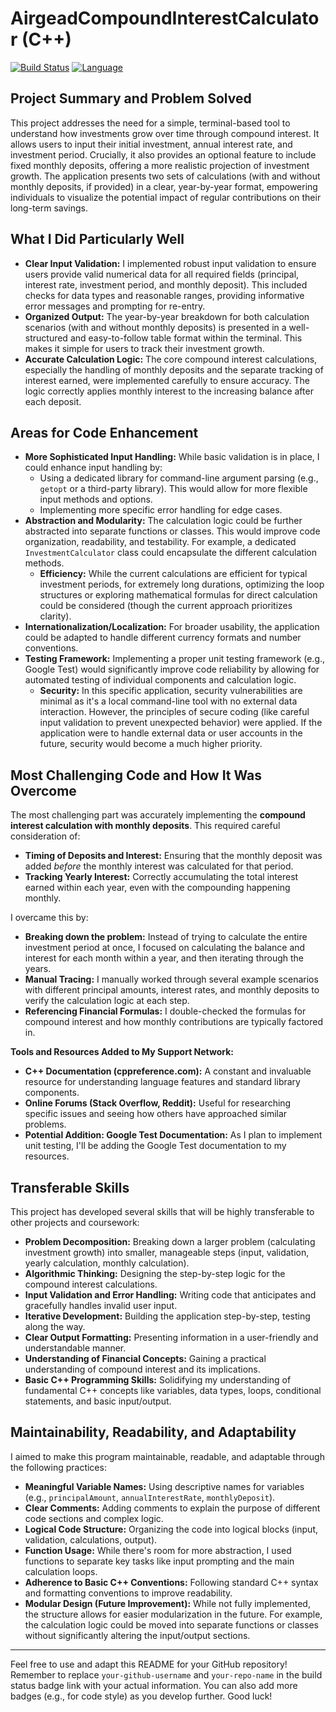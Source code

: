 # AirgeadCompoundInterestCalculator (C++)

[![Build Status](https://img.shields.io/badge/Build-Passing-brightgreen)](https://github.com/mcdonald944/airgeadcompoundinterestcalculator/actions)
[![Language](https://img.shields.io/badge/Language-C++-blue.svg)](https://isocpp.org/)

## Project Summary and Problem Solved

This project addresses the need for a simple, terminal-based tool to understand how investments grow over time through compound interest. It allows users to input their initial investment, annual interest rate, and investment period. Crucially, it also provides an optional feature to include fixed monthly deposits, offering a more realistic projection of investment growth. The application presents two sets of calculations (with and without monthly deposits, if provided) in a clear, year-by-year format, empowering individuals to visualize the potential impact of regular contributions on their long-term savings.

## What I Did Particularly Well

* **Clear Input Validation:** I implemented robust input validation to ensure users provide valid numerical data for all required fields (principal, interest rate, investment period, and monthly deposit). This included checks for data types and reasonable ranges, providing informative error messages and prompting for re-entry.
* **Organized Output:** The year-by-year breakdown for both calculation scenarios (with and without monthly deposits) is presented in a well-structured and easy-to-follow table format within the terminal. This makes it simple for users to track their investment growth.
* **Accurate Calculation Logic:** The core compound interest calculations, especially the handling of monthly deposits and the separate tracking of interest earned, were implemented carefully to ensure accuracy. The logic correctly applies monthly interest to the increasing balance after each deposit.

## Areas for Code Enhancement

* **More Sophisticated Input Handling:** While basic validation is in place, I could enhance input handling by:
    * Using a dedicated library for command-line argument parsing (e.g., `getopt` or a third-party library). This would allow for more flexible input methods and options.
    * Implementing more specific error handling for edge cases.
* **Abstraction and Modularity:** The calculation logic could be further abstracted into separate functions or classes. This would improve code organization, readability, and testability. For example, a dedicated `InvestmentCalculator` class could encapsulate the different calculation methods.
    * **Efficiency:** While the current calculations are efficient for typical investment periods, for extremely long durations, optimizing the loop structures or exploring mathematical formulas for direct calculation could be considered (though the current approach prioritizes clarity).
* **Internationalization/Localization:** For broader usability, the application could be adapted to handle different currency formats and number conventions.
* **Testing Framework:** Implementing a proper unit testing framework (e.g., Google Test) would significantly improve code reliability by allowing for automated testing of individual components and calculation logic.
    * **Security:** In this specific application, security vulnerabilities are minimal as it's a local command-line tool with no external data interaction. However, the principles of secure coding (like careful input validation to prevent unexpected behavior) were applied. If the application were to handle external data or user accounts in the future, security would become a much higher priority.

## Most Challenging Code and How It Was Overcome

The most challenging part was accurately implementing the **compound interest calculation with monthly deposits**. This required careful consideration of:

* **Timing of Deposits and Interest:** Ensuring that the monthly deposit was added *before* the monthly interest was calculated for that period.
* **Tracking Yearly Interest:** Correctly accumulating the total interest earned within each year, even with the compounding happening monthly.

I overcame this by:

* **Breaking down the problem:** Instead of trying to calculate the entire investment period at once, I focused on calculating the balance and interest for each month within a year, and then iterating through the years.
* **Manual Tracing:** I manually worked through several example scenarios with different principal amounts, interest rates, and monthly deposits to verify the calculation logic at each step.
* **Referencing Financial Formulas:** I double-checked the formulas for compound interest and how monthly contributions are typically factored in.

**Tools and Resources Added to My Support Network:**

* **C++ Documentation (cppreference.com):** A constant and invaluable resource for understanding language features and standard library components.
* **Online Forums (Stack Overflow, Reddit):** Useful for researching specific issues and seeing how others have approached similar problems.
* **Potential Addition: Google Test Documentation:** As I plan to implement unit testing, I'll be adding the Google Test documentation to my resources.

## Transferable Skills

This project has developed several skills that will be highly transferable to other projects and coursework:

* **Problem Decomposition:** Breaking down a larger problem (calculating investment growth) into smaller, manageable steps (input, validation, yearly calculation, monthly calculation).
* **Algorithmic Thinking:** Designing the step-by-step logic for the compound interest calculations.
* **Input Validation and Error Handling:** Writing code that anticipates and gracefully handles invalid user input.
* **Iterative Development:** Building the application step-by-step, testing along the way.
* **Clear Output Formatting:** Presenting information in a user-friendly and understandable manner.
* **Understanding of Financial Concepts:** Gaining a practical understanding of compound interest and its implications.
* **Basic C++ Programming Skills:** Solidifying my understanding of fundamental C++ concepts like variables, data types, loops, conditional statements, and basic input/output.

## Maintainability, Readability, and Adaptability

I aimed to make this program maintainable, readable, and adaptable through the following practices:

* **Meaningful Variable Names:** Using descriptive names for variables (e.g., `principalAmount`, `annualInterestRate`, `monthlyDeposit`).
* **Clear Comments:** Adding comments to explain the purpose of different code sections and complex logic.
* **Logical Code Structure:** Organizing the code into logical blocks (input, validation, calculations, output).
* **Function Usage:** While there's room for more abstraction, I used functions to separate key tasks like input prompting and the main calculation loops.
* **Adherence to Basic C++ Conventions:** Following standard C++ syntax and formatting conventions to improve readability.
* **Modular Design (Future Improvement):** While not fully implemented, the structure allows for easier modularization in the future. For example, the calculation logic could be moved into separate functions or classes without significantly altering the input/output sections.

---

Feel free to use and adapt this README for your GitHub repository! Remember to replace `your-github-username` and `your-repo-name` in the build status badge link with your actual information. You can also add more badges (e.g., for code style) as you develop further. Good luck! 
